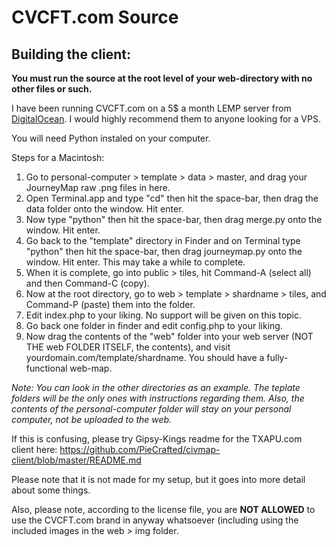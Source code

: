 # CVCFT.com Source

## Building the client:
**You must run the source at the root level of your web-directory with no other files or such.**

I have been running CVCFT.com on a 5$ a month LEMP server from [DigitalOcean](https://m.do.co/c/5a3259e06cb7). I would highly recommend them to anyone looking for a VPS.

You will need Python instaled on your computer.

Steps for a Macintosh:
1. Go to personal-computer > template > data > master, and drag your JourneyMap raw .png files in here.
2. Open Terminal.app and type "cd" then hit the space-bar, then drag the data folder onto the window. Hit enter.
3. Now type "python" then hit the space-bar, then drag merge.py onto the window. Hit enter.
4. Go back to the "template" directory in Finder and on Terminal type "python" then hit the space-bar, then drag journeymap.py onto the window. Hit enter. This may take a while to complete.
5. When it is complete, go into public > tiles, hit Command-A (select all) and then Command-C (copy).
6. Now at the root directory, go to web > template > shardname > tiles, and Command-P (paste) them into the folder.
7. Edit index.php to your liking. No support will be given on this topic.
8. Go back one folder in finder and edit config.php to your liking.
9. Now drag the contents of the "web" folder into your web server (NOT THE web FOLDER ITSELF, the contents), and visit yourdomain.com/template/shardname. You should have a fully-functional web-map.

*Note: You can look in the other directories as an example. The teplate folders will be the only ones with instructions regarding them. Also, the contents of the personal-computer folder will stay on your personal computer, not be uploaded to the web.*

If this is confusing, please try Gipsy-Kings readme for the TXAPU.com client here: https://github.com/PieCrafted/civmap-client/blob/master/README.md

Please note that it is not made for my setup, but it goes into more detail about some things.

Also, please note, according to the license file, you are **NOT ALLOWED** to use the CVCFT.com brand in anyway whatsoever (including using the included images in the web > img folder.